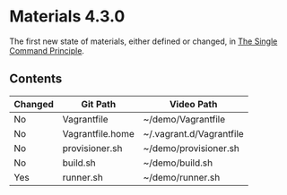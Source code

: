 # Materials 4.3.0

The first new state of materials, either defined or changed, in [The Single Command Principle](../../04.Scripts.03..The.Single.Command.Principle).

## Contents

| Changed | Git Path         | Video Path               |
| ------- | ---------------- | ------------------------ |
| No      | Vagrantfile      | ~/demo/Vagrantfile       |
| No      | Vagrantfile.home | ~/.vagrant.d/Vagrantfile |
| No      | provisioner.sh   | ~/demo/provisioner.sh    |
| No      | build.sh         | ~/demo/build.sh          |
| Yes     | runner.sh        | ~/demo/runner.sh         |

